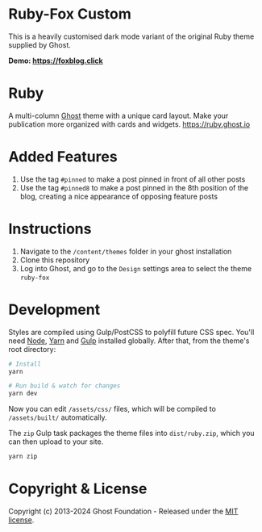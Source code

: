 
# Ruby-Fox Custom

This is a heavily customised dark mode variant of the original Ruby theme supplied by Ghost.

**Demo: https://foxblog.click**

# Ruby

A multi-column [Ghost](https://github.com/TryGhost/Ghost) theme with a unique card layout. Make your publication more organized with cards and widgets. https://ruby.ghost.io

# Added Features

1. Use the tag `#pinned` to make a post pinned in front of all other posts
2. Use the tag `#pinned8` to make a post pinned in the 8th position of the blog, creating a nice appearance of opposing feature posts

# Instructions

1. Navigate to the `/content/themes` folder in your ghost installation
2. Clone this repository
3. Log into Ghost, and go to the `Design` settings area to select the theme `ruby-fox`

# Development

Styles are compiled using Gulp/PostCSS to polyfill future CSS spec. You'll need [Node](https://nodejs.org/), [Yarn](https://yarnpkg.com/) and [Gulp](https://gulpjs.com) installed globally. After that, from the theme's root directory:

```bash
# Install
yarn

# Run build & watch for changes
yarn dev
```

Now you can edit `/assets/css/` files, which will be compiled to `/assets/built/` automatically.

The `zip` Gulp task packages the theme files into `dist/ruby.zip`, which you can then upload to your site.

```bash
yarn zip
```

# Copyright & License

Copyright (c) 2013-2024 Ghost Foundation - Released under the [MIT license](LICENSE).
